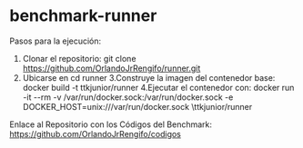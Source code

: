 # benchmark-runner
Pasos para la ejecución:
1. Clonar el repositorio: git clone https://github.com/OrlandoJrRengifo/runner.git
2. Ubicarse en cd runner
3.Construye la imagen del contenedor base: docker build -t ttkjunior/runner
4.Ejecutar el contenedor con: docker run -it --rm \-v /var/run/docker.sock:/var/run/docker.sock \-e DOCKER_HOST=unix:///var/run/docker.sock \ttkjunior/runner

Enlace al Repositorio con los Códigos del Benchmark:
https://github.com/OrlandoJrRengifo/codigos 
